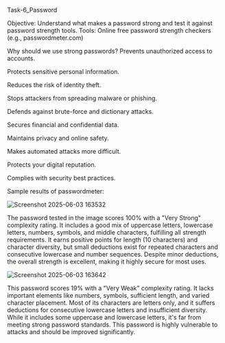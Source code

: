  Task-6_Password

 Objective: Understand what makes a password strong and test it against password strength tools.
Tools: Online free password strength checkers (e.g., passwordmeter.com)

Why should we use strong passwords?
Prevents unauthorized access to accounts.

Protects sensitive personal information.

Reduces the risk of identity theft.

Stops attackers from spreading malware or phishing.

Defends against brute-force and dictionary attacks.

Secures financial and confidential data.

Maintains privacy and online safety.

Makes automated attacks more difficult.

Protects your digital reputation.

Complies with security best practices.

Sample results of passwordmeter:

![Screenshot 2025-06-03 163532](https://github.com/user-attachments/assets/ad5f77bf-294c-4a42-8cdb-bb63fb327553)

The password tested in the image scores 100% with a "Very Strong" complexity rating. It includes a good mix of uppercase letters, lowercase letters, numbers, symbols, and middle characters, fulfilling all strength requirements. It earns positive points for length (10 characters) and character diversity, but small deductions exist for repeated characters and consecutive lowercase and number sequences. Despite minor deductions, the overall strength is excellent, making it highly secure for most uses.

![Screenshot 2025-06-03 163642](https://github.com/user-attachments/assets/217eddce-c1f1-4e14-8785-11ef7140c8ff)

This password scores 19% with a "Very Weak" complexity rating. It lacks important elements like numbers, symbols, sufficient length, and varied character placement. Most of its characters are letters only, and it suffers deductions for consecutive lowercase letters and insufficient diversity. While it includes some uppercase and lowercase letters, it's far from meeting strong password standards. This password is highly vulnerable to attacks and should be improved significantly.
